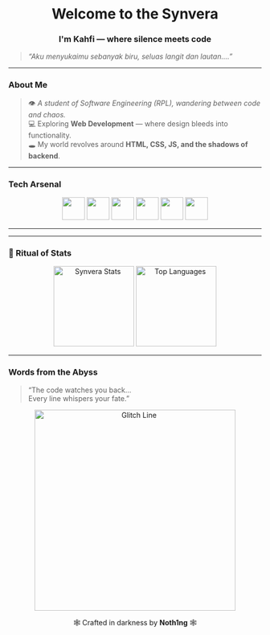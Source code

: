 <h1 align="center"> Welcome to the Synvera </h1>
<h3 align="center"> I'm <b>Kahfi</b> — where silence meets code </h3>

> *“Aku menyukaimu sebanyak biru, seluas langit dan lautan....”*

---

### About Me  
> 👁️ *A student of Software Engineering (RPL), wandering between code and chaos.*  
> 💻 Exploring **Web Development** — where design bleeds into functionality.  
> 🕳️ My world revolves around **HTML, CSS, JS, and the shadows of backend**.  

---

### Tech Arsenal  
<p align="center">
  <img src="https://cdn.jsdelivr.net/gh/devicons/devicon/icons/html5/html5-original.svg" width="45"/>
  <img src="https://cdn.jsdelivr.net/gh/devicons/devicon/icons/css3/css3-original.svg" width="45"/>
  <img src="https://cdn.jsdelivr.net/gh/devicons/devicon/icons/javascript/javascript-original.svg" width="45"/>
  <img src="https://cdn.jsdelivr.net/gh/devicons/devicon/icons/react/react-original.svg" width="45"/>
  <img src="https://cdn.jsdelivr.net/gh/devicons/devicon/icons/python/python-original.svg" width="45"/>
  <img src="https://cdn.jsdelivr.net/gh/devicons/devicon/icons/mysql/mysql-original.svg" width="45"/>
</p>

---


---

### 🔮 Ritual of Stats  
<p align="center">
  <img 
    src="https://github-readme-stats.vercel.app/api?username=synvera&show_icons=true&theme=tokyonight&title_color=00c4ff&icon_color=00c4ff&text_color=9fdcff&bg_color=000000&hide_border=true&border_radius=12" 
    height="160" 
    alt="Synvera Stats"
  >
  <img 
    src="https://github-readme-stats.vercel.app/api/top-langs/?username=synvera&layout=compact&theme=tokyonight&title_color=00c4ff&text_color=9fdcff&bg_color=000000&hide_border=true&border_radius=12" 
    height="160" 
    alt="Top Languages"
  >
</p>




---

### Words from the Abyss  
> “The code watches you back...  
>  Every line whispers your fate.”  

<p align="center">
  <img src="https://i.ibb.co/s6xymMf/glitch-red.gif" width="400" alt="Glitch Line">
</p>

<p align="center">
  🕸️ Crafted in darkness by <b>Noth1ng</b> 🕸️  
</p>

